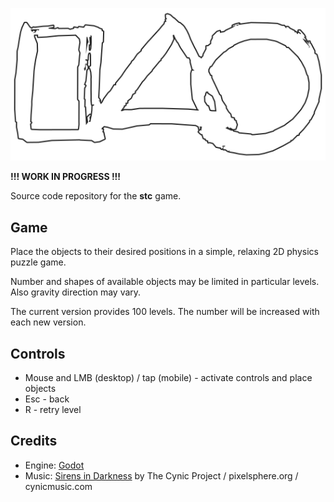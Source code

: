 ![stc](assets/img/logo.svg)

**!!! WORK IN PROGRESS !!!**

Source code repository for the **stc** game.

## Game 

Place the objects to their desired positions in a simple, relaxing 2D physics puzzle game.

Number and shapes of available objects may be limited in particular levels. Also gravity direction may vary.

The current version provides 100 levels. The number will be increased with each new version.

## Controls

* Mouse and LMB (desktop) / tap (mobile) - activate controls and place objects
* Esc - back
* R - retry level

## Credits

* Engine: [Godot](https://godotengine.org/)
* Music: [Sirens in Darkness](https://opengameart.org/content/sirens-in-darkness) by The Cynic Project / pixelsphere.org / cynicmusic.com
